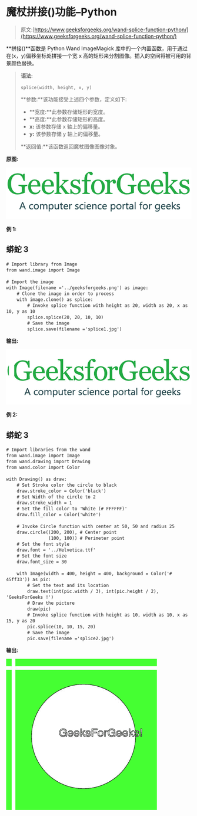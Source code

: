 # 魔杖拼接()功能–Python

> 原文:[https://www.geeksforgeeks.org/wand-splice-function-python/](https://www.geeksforgeeks.org/wand-splice-function-python/)

**拼接()**函数是 Python Wand ImageMagick 库中的一个内置函数，用于通过在(x，y)偏移坐标处拼接一个宽 x 高的矩形来分割图像。插入的空间将被可用的背景颜色替换。

> **语法:**
> 
> ```
> splice(width, height, x, y)
> ```
> 
> **参数:**该功能接受上述四个参数，定义如下:
> 
> *   **宽度:**此参数存储矩形的宽度。
> *   **高度:**此参数存储矩形的高度。
> *   **x:** 该参数存储 x 轴上的偏移量。
> *   **y:** 该参数存储 y 轴上的偏移量。
> 
> **返回值:**该函数返回魔杖图像图像对象。

**原图:**

![](img/2d3a0fdbc25c0bbb46c47454d1b0acc7.png)

**例 1:**

## 蟒蛇 3

```
# Import library from Image 
from wand.image import Image

# Import the image
with Image(filename ='../geeksforgeeks.png') as image:
    # Clone the image in order to process
    with image.clone() as splice:
        # Invoke splice function with height as 20, width as 20, x as 10, y as 10
        splice.splice(20, 20, 10, 10)
        # Save the image
        splice.save(filename ='splice1.jpg')
```

**输出:**

![](img/a6b8f9b8af7e263764c0f66bbf78ea9c.png)

**例 2:**

## 蟒蛇 3

```
# Import libraries from the wand  
from wand.image import Image
from wand.drawing import Drawing
from wand.color import Color

with Drawing() as draw:
    # Set Stroke color the circle to black
    draw.stroke_color = Color('black')
    # Set Width of the circle to 2 
    draw.stroke_width = 1
    # Set the fill color to 'White (# FFFFFF)'
    draw.fill_color = Color('white')

    # Invoke Circle function with center at 50, 50 and radius 25
    draw.circle((200, 200), # Center point
                (100, 100)) # Perimeter point
    # Set the font style
    draw.font = '../Helvetica.ttf'
    # Set the font size 
    draw.font_size = 30

    with Image(width = 400, height = 400, background = Color('# 45ff33')) as pic:
        # Set the text and its location
        draw.text(int(pic.width / 3), int(pic.height / 2), 'GeeksForGeeks !')
        # Draw the picture
        draw(pic)
        # Invoke splice function with height as 10, width as 10, x as 15, y as 20
        pic.splice(10, 10, 15, 20)
        # Save the image 
        pic.save(filename ='splice2.jpg')
```

**输出:**

![](img/8399358775f1cbd5d9a49e6142cd0332.png)